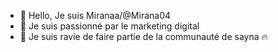 - 👋 Hello,  Je suis Miranaa/@Mirana04
- 👀 Je suis passionné par le marketing digital 
- 🤩 Je suis ravie de faire partie de la communauté de sayna 🔥

<!---
Mirana04/Mirana04 is a ✨ special ✨ repository because its `README.md` (this file) appears on your GitHub profile.
You can click the Preview link to take a look at your changes.
--->
